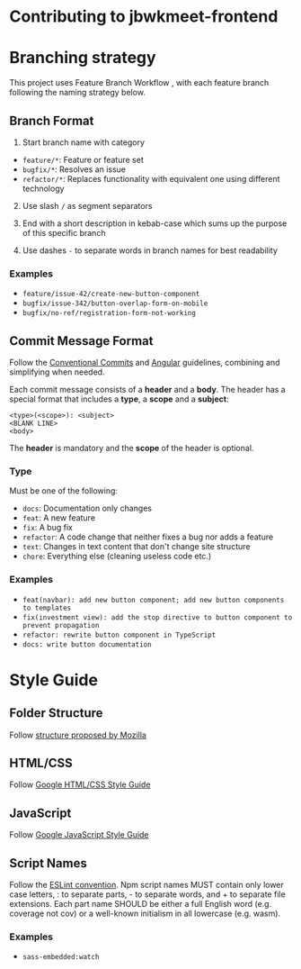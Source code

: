 # Contributing to jbwkmeet-frontend

# Branching strategy

This project uses Feature Branch Workflow , with each feature branch following the naming strategy below.

## Branch Format

1. Start branch name with category

- `feature/*`: Feature or feature set
- `bugfix/*`: Resolves an issue
- `refactor/*`: Replaces functionality with equivalent one using different technology

2. Use slash `/` as segment separators

3. End with a short description in kebab-case which sums up the purpose of this specific branch

4. Use dashes `-` to separate words in branch names for best readability

### Examples

- `feature/issue-42/create-new-button-component`
- `bugfix/issue-342/button-overlap-form-on-mobile`
- `bugfix/no-ref/registration-form-not-working`

## Commit Message Format

Follow the [Conventional Commits](https://www.conventionalcommits.org) and [Angular](https://github.com/angular/angular/blob/main/CONTRIBUTING.md#commit) guidelines, combining and simplifying when needed.

Each commit message consists of a **header** and a **body**. The header has a special
format that includes a **type**, a **scope** and a **subject**:

```text
<type>(<scope>): <subject>
<BLANK LINE>
<body>
```

The **header** is mandatory and the **scope** of the header is optional.

### Type

Must be one of the following:

- `docs`: Documentation only changes
- `feat`: A new feature
- `fix`: A bug fix
- `refactor`: A code change that neither fixes a bug nor adds a feature
- `text`: Changes in text content that don't change site structure
- `chore`: Everything else (cleaning useless code etc.)

### Examples

- `feat(navbar): add new button component; add new button components to templates`
- `fix(investment view): add the stop directive to button component to prevent propagation`
- `refactor: rewrite button component in TypeScript`
- `docs: write button documentation`

# Style Guide

## Folder Structure

Follow [structure proposed by Mozilla](https://developer.mozilla.org/en-US/docs/Learn_web_development/Getting_started/Environment_setup/Dealing_with_files#what_structure_should_a_website_have)

## HTML/CSS

Follow [Google HTML/CSS Style Guide](https://google.github.io/styleguide/htmlcssguide.html)

## JavaScript

Follow [Google JavaScript Style Guide](https://google.github.io/styleguide/jsguide.html)

## Script Names

Follow the [ESLint convention](https://eslint.org/docs/latest/contribute/package-json-conventions#names). Npm script names MUST contain only lower case letters, : to separate parts, - to separate words, and + to separate file extensions. Each part name SHOULD be either a full English word (e.g. coverage not cov) or a well-known initialism in all lowercase (e.g. wasm).

### Examples

- `sass-embedded:watch`

